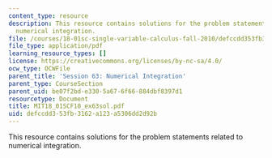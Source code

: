 ```yaml
---
content_type: resource
description: This resource contains solutions for the problem statements related to
  numerical integration.
file: /courses/18-01sc-single-variable-calculus-fall-2010/defccdd353fb3162a123a5306dd2d92b_MIT18_01SCF10_ex63sol.pdf
file_type: application/pdf
learning_resource_types: []
license: https://creativecommons.org/licenses/by-nc-sa/4.0/
ocw_type: OCWFile
parent_title: 'Session 63: Numerical Integration'
parent_type: CourseSection
parent_uid: be07f2bd-e330-5a67-6f66-884dbf8397d1
resourcetype: Document
title: MIT18_01SCF10_ex63sol.pdf
uid: defccdd3-53fb-3162-a123-a5306dd2d92b
---
```

This resource contains solutions for the problem statements related to numerical integration.